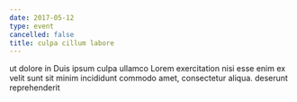 ```yaml
---
date: 2017-05-12
type: event
cancelled: false
title: culpa cillum labore
---
```

ut dolore in Duis ipsum culpa ullamco Lorem exercitation nisi esse enim ex velit sunt sit minim incididunt commodo amet, consectetur aliqua. deserunt reprehenderit